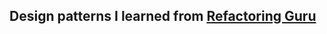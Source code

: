 ## Design patterns I learned from [Refactoring Guru](https://refactoring.guru/design-patterns/typescript)